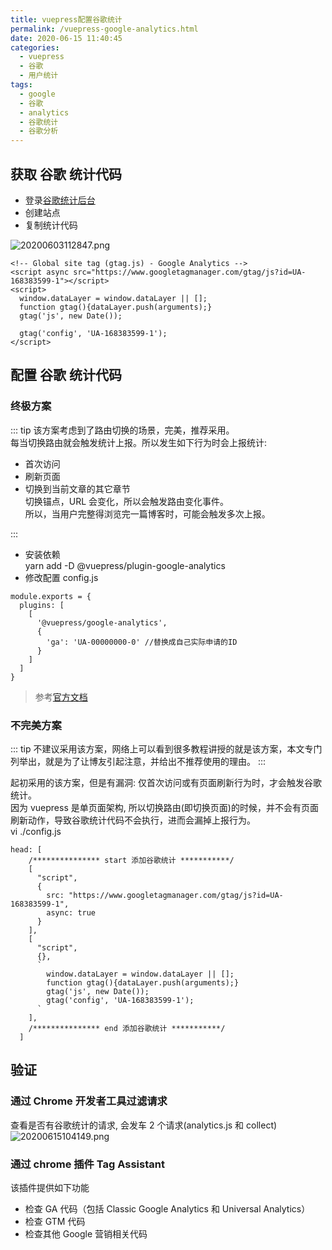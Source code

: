 ```yaml
---
title: vuepress配置谷歌统计
permalink: /vuepress-google-analytics.html
date: 2020-06-15 11:40:45
categories:
  - vuepress
  - 谷歌
  - 用户统计
tags:
  - google
  - 谷歌
  - analytics
  - 谷歌统计
  - 谷歌分析
---
```


## 获取 谷歌 统计代码

- 登录[谷歌统计后台](https://analytics.google.com)
- 创建站点
- 复制统计代码

![20200603112847.png](https://cdn.jsdelivr.net/gh/wangshibiaoFlytiger/blog_picBed1/images/20200603112847.png)

```
<!-- Global site tag (gtag.js) - Google Analytics -->
<script async src="https://www.googletagmanager.com/gtag/js?id=UA-168383599-1"></script>
<script>
  window.dataLayer = window.dataLayer || [];
  function gtag(){dataLayer.push(arguments);}
  gtag('js', new Date());

  gtag('config', 'UA-168383599-1');
</script>
```

## 配置 谷歌 统计代码

### 终极方案

::: tip
该方案考虑到了路由切换的场景，完美，推荐采用。  
每当切换路由就会触发统计上报。所以发生如下行为时会上报统计:

- 首次访问
- 刷新页面
- 切换到当前文章的其它章节  
  切换锚点，URL 会变化，所以会触发路由变化事件。  
  所以，当用户完整得浏览完一篇博客时，可能会触发多次上报。

:::

- 安装依赖  
  yarn add -D @vuepress/plugin-google-analytics
- 修改配置 config.js

```
module.exports = {
  plugins: [
    [
      '@vuepress/google-analytics',
      {
        'ga': 'UA-00000000-0' //替换成自己实际申请的ID
      }
    ]
  ]
}
```

> 参考[官方文档](https://vuepress.vuejs.org/plugin/official/plugin-google-analytics.html#install)

### 不完美方案

::: tip
不建议采用该方案，网络上可以看到很多教程讲授的就是该方案，本文专门列举出，就是为了让博友引起注意，并给出不推荐使用的理由。
:::

起初采用的该方案，但是有漏洞: 仅首次访问或有页面刷新行为时，才会触发谷歌统计。  
因为 vuepress 是单页面架构, 所以切换路由(即切换页面)的时候，并不会有页面刷新动作，导致谷歌统计代码不会执行，进而会漏掉上报行为。  
vi ./config.js

```
head: [
    /*************** start 添加谷歌统计 ***********/
    [
      "script",
      {
        src: "https://www.googletagmanager.com/gtag/js?id=UA-168383599-1",
        async: true
      }
    ],
    [
      "script",
      {},
      `
        window.dataLayer = window.dataLayer || [];
        function gtag(){dataLayer.push(arguments);}
        gtag('js', new Date());
        gtag('config', 'UA-168383599-1');
      `
    ],
    /*************** end 添加谷歌统计 ***********/
  ]
```

## 验证

### 通过 Chrome 开发者工具过滤请求

查看是否有谷歌统计的请求, 会发车 2 个请求(analytics.js 和 collect)  
![20200615104149.png](https://cdn.jsdelivr.net/gh/wangshibiaoFlytiger/blog_picBed1/images/20200615104149.png)

### 通过 chrome 插件 Tag Assistant

该插件提供如下功能

- 检查 GA 代码（包括 Classic Google Analytics 和 Universal Analytics）
- 检查 GTM 代码
- 检查其他 Google 营销相关代码
